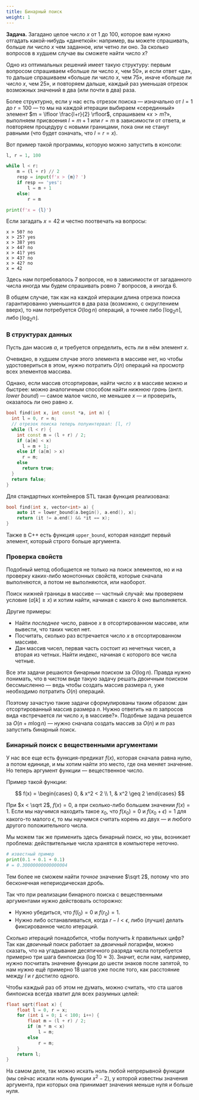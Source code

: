 ```yaml
---
title: Бинарный поиск
weight: 1
---
```


**Задача.** Загадано целое число $x$ от $1$ до $100$, которое вам нужно отгадать какой-нибудь «данеткой»: например, вы можете спрашивать, больше ли число $x$ чем заданное, или четно ли оно. За сколько вопросов в худшем случае вы сможете найти число $x$?

Одно из оптимальных решений имеет такую структуру: первым вопросом спрашиваем «больше ли число $x$, чем 50», и если ответ «да», то дальше спрашиваем «больше ли число $x$, чем 75», иначе «больше ли число $x$, чем 25», и повторяем дальше, каждый раз уменьшая отрезок возможных значений в два (или почти в два) раза.

Более структурно, если у нас есть отрезок поиска — изначально от $l=1$ до $r=100$ — то мы на каждой итерации выбираем «серединный» элемент $m = \lfloor \frac{l+r}{2} \rfloor$, спрашиваем «$x>m?$», выполняем присвоения $l = m + 1$ или $r = m$ в зависимости от ответа, и повторяем процедуру с новыми границами, пока они не станут равными (что будет означать, что $l = r = x$).

Вот пример такой программы, которую можно запустить в консоли:

```python
l, r = 1, 100

while l < r:
    m = (l + r) // 2
    resp = input(f'x > {m}? ')
    if resp == 'yes':
        l = m + 1
    else:
        r = m

print(f'x = {l}')
```

Если загадать $x=42$ и честно поотвечать на вопросы:

```
x > 50? no
x > 25? yes
x > 38? yes
x > 44? no
x > 41? yes
x > 43? no
x > 42? no
x = 42
```

Здесь нам потребовалось 7 вопросов, но в зависимости от загаданного числа иногда мы будем спрашивать ровно $7$ вопросов, а иногда $6$.

В общем случае, так как на каждой итерации длина отрезка поиска гарантированно уменьшится в два раза (возможно, с округлением вверх), то нам потребуется $O(\log n)$ операций, а точнее либо $\lceil \log_2 n \rceil$, либо $\lfloor \log_2 n \rfloor$.

### В структурах данных

Пусть дан массив $a$, и требуется определить, есть ли в нём элемент $x$.

Очевидно, в худшем случае этого элемента в массиве нет, но чтобы удостовериться в этом, нужно потратить $O(n)$ операций на просмотр всех элементов массива.

Однако, если массив отсортирован, найти число $x$ в массиве можно и быстрее: можно аналогичным способом найти *нижнюю грань* (англ. *lower bound*) — самое малое число, не меньшее $x$ — и проверить, оказалось ли оно равно $x$.

```cpp
bool find(int x, int const *a, int n) {
  int l = 0, r = n;
  // отрезок поиска теперь полуинтервал: [l, r)
  while (l < r) {
    int const m = (l + r) / 2;
    if (a[m] < x)
      l = m + 1;
    else if (a[m] > x)
      r = m;
    else
      return true;
  }
  return false;
}
```

Для стандартных контейнеров STL такая функция реализована:

```cpp
bool find(int x, vector<int> a) {
    auto it = lower_bound(a.begin(), a.end(), x);
    return (it != a.end() && *it == x);
}
```

Также в C++ есть функция `upper_bound`, которая находит первый элемент, который строго больше аргумента.

### Проверка свойств

Подобный метод обобщается не только на поиск элементов, но и на проверку каких-либо монотонных свойств, которые сначала выполняются, а потом не выполняются, или наоборот.

Поиск нижней границы в массиве — частный случай: мы проверяем условие $(a[k] \geq x)$ и хотим найти, начиная с какого $k$ оно выполняется.

Другие примеры:

- Найти *последнее* число, равное $x$ в отсортированном массиве, или вывести, что таких чисел нет.
- Посчитать, сколько раз встречается число $x$ в отсортированном массиве.
- Дан массив чисел, первая часть состоит из нечетных чисел, а вторая из четных. Найти индекс, начиная с которого все числа четные.

Все эти задачи решаются бинарным поиском за $O(\log{n})$. Правда нужно понимать, что в чистом виде такую задачу решать двоичным поиском бессмысленно — ведь чтобы создать массив размера $n$, уже необходимо потратить $O(n)$ операций.

Поэтому зачастую такие задачи сформулированы таким образом: дан отсортированный массив размера $n$. Нужно ответить на $m$ запросов вида «встречается ли число $x_i$ в массиве?». Подобные задача решается за $O(n + m\log{n})$ — нужно сначала создать массив за $O(n)$ и $m$ раз запустить бинарный поиск.

### Бинарный поиск с вещественными аргументами

У нас все еще есть функция-предикат $f(x)$, которая сначала равна нулю, а потом единице, и мы хотим найти это место, где она меняет значение. Но теперь аргумент функции — вещественное число.

Пример такой функции:

$$
f(x) = \begin{cases}
   0, & x^2 < 2
\\ 1, & x^2 \geq 2 
\end{cases}
$$

При $x < \sqrt 2$, $f(x) = 0$, а при сколько-либо большем значении $f(x) = 1$. Если мы научимся находить такое $x_0$, что $f(x_0) = 0$ и $f(x_0 + \epsilon) = 1$ для какого-то малого $\epsilon$, то мы научимся считать корень из двух — и любого другого положительного числа.

Мы можем так же применить здесь бинарный поиск, но увы, возникает проблема: действительные числа хранятся в компьютере неточно.

```python
# известный пример
print(0.1 + 0.1 + 0.1)
# = 0.30000000000000004
```

Тем более не сможем найти *точное* значение $\sqrt 2$, потому что это бесконечная непериодическая дробь.

Так что при реализации бинарного поиска с вещественными аргументами нужно действовать осторожно:

- Нужно убедиться, что $f(l_0) = 0$ и $f(r_0) = 1$.
- Нужно либо останавливаться, когда $r - l < \epsilon$, либо (лучше) делать фиксированное число итераций.

Сколько итераций понадобится, чтобы получить $k$ правильных цифр? Так как *двоичный* поиск работает за *двоичный* логарифм, можно сказать, что на угадывание десятичного разряда числа потребуется примерно три шага бинпоиска ($\log 10 \approx 3$). Значит, если нам, например, нужно посчитать значение функции до шести знаков после запятой, то нам нужно ещё примерно 18 шагов уже после того, как расстояние между $l$ и $r$ достигло одного.

Чтобы каждый раз об этом не думать, можно считать, что ста шагов бинпоиска всегда хватит для всех разумных целей:

```cpp
float sqrt(float x) {
    float l = 0, r = x;
    for (int i = 0; i < 100; i++) {
        float m = (l + r) / 2;
        if (m * m < x)
            l = m;
        else
            r = m;
    }
    return l;
}
```

На самом деле, так можно искать ноль любой непрерывной функции (мы сейчас искали ноль функции $x^2 - 2$), у которой известны значения аргумента, при которых она принимает значения меньше нуля и больше нуля.

